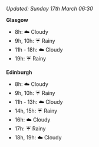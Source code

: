 *Updated: Sunday 17th March 06:30*

**Glasgow**

* 8h: :cloud: Cloudy
* 9h, 10h: :umbrella: Rainy
* 11h - 18h: :cloud: Cloudy
* 19h: :umbrella: Rainy

**Edinburgh**

* 8h: :cloud: Cloudy
* 9h, 10h: :umbrella: Rainy
* 11h - 13h: :cloud: Cloudy
* 14h, 15h: :umbrella: Rainy
* 16h: :cloud: Cloudy
* 17h: :umbrella: Rainy
* 18h, 19h: :cloud: Cloudy
